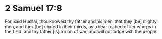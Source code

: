 # 2 Samuel 17:8

For, said Hushai, thou knowest thy father and his men, that they [be] mighty men, and they [be] chafed in their minds, as a bear robbed of her whelps in the field: and thy father [is] a man of war, and will not lodge with the people.